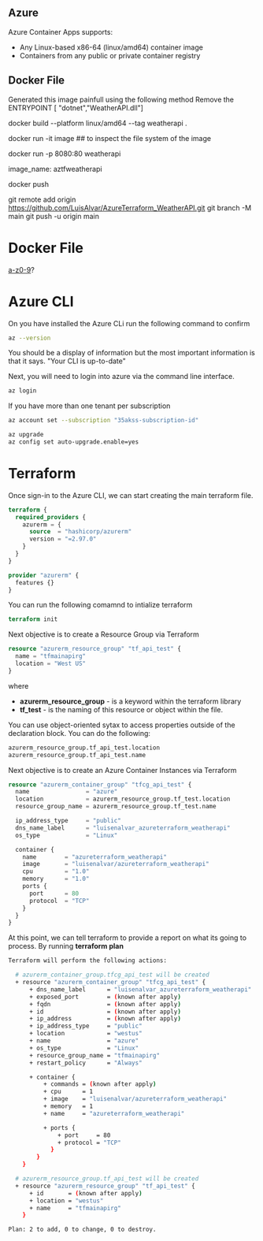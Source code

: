 ## Azure 
  Azure Container Apps supports: 
  * Any Linux-based x86-64 (linux/amd64) container image
  * Containers from any public or private container registry

## Docker File
Generated this image painfull using the following method
 Remove the ENTRYPOINT [ "dotnet","WeatherAPI.dll"]
 
 docker build --platform linux/amd64 --tag weatherapi . 

 docker run -it image  ## to inspect the file system of the image 

 docker run -p 8080:80 weatherapi 
 
 image_name: aztfweatherapi 

 docker push 


git remote add origin https://github.com/LuisAlvar/AzureTerraform_WeatherAPI.git
git branch -M main
git push -u origin main

# Docker File 
[a-z0-9]([-a-z0-9]*[a-z0-9])?



# Azure CLI
On you have installed the Azure CLi run the following command to confirm
```bash 
az --version
```
You should be a display of information but the most important information is that it says. "Your CLI is up-to-date"

Next, you will need to login into azure via the command line interface. 
```bash 
az login
```

If you have more than one tenant per subscription 
```bash 
az account set --subscription "35akss-subscription-id"
```

```bash
az upgrade
az config set auto-upgrade.enable=yes
```

# Terraform 
Once sign-in to the Azure CLI, we can start creating the main terraform file.
```tf
terraform {
  required_providers {
    azurerm = {
      source  = "hashicorp/azurerm"
      version = "=2.97.0"
    }
  }
}

provider "azurerm" {
  features {}
}
```

You can run the following comamnd to intialize terraform 
```tf
terraform init
```

Next objective is to create a Resource Group via Terraform

```tf
resource "azurerm_resource_group" "tf_api_test" {
  name = "tfmainapirg"
  location = "West US"
}
```

where 
* **azurerm_resource_group** - is a keyword within the terraform library 
* **tf_test** - is the naming of this resource or object within the file.

You can use object-oriented sytax to access properties outside of the declaration block. 
You can do the following: 
```tf
azurerm_resource_group.tf_api_test.location
azurerm_resource_group.tf_api_test.name
```

Next objective is to create an Azure Container Instances via Terraform 
```tf
resource "azurerm_container_group" "tfcg_api_test" {
  name                = "azure" 
  location            = azurerm_resource_group.tf_test.location
  resource_group_name = azurerm_resource_group.tf_test.name

  ip_address_type     = "public"
  dns_name_label      = "luisenalvar_azureterraform_weatherapi" 
  os_type             = "Linux"

  container {
    name        = "azureterraform_weatherapi"
    image       = "luisenalvar/azureterraform_weatherapi"
    cpu         = "1.0"
    memory      = "1.0"
    ports {
      port      = 80
      protocol  = "TCP"
    }
  } 
}
```

At this point, we can tell terraform to provide a report on what its going to process. 
By running **terraform plan**

```bash 
Terraform will perform the following actions:

  # azurerm_container_group.tfcg_api_test will be created
  + resource "azurerm_container_group" "tfcg_api_test" {
      + dns_name_label      = "luisenalvar_azureterraform_weatherapi"
      + exposed_port        = (known after apply)
      + fqdn                = (known after apply)
      + id                  = (known after apply)
      + ip_address          = (known after apply)
      + ip_address_type     = "public"
      + location            = "westus"
      + name                = "azure"
      + os_type             = "Linux"
      + resource_group_name = "tfmainapirg"
      + restart_policy      = "Always"

      + container {
          + commands = (known after apply)
          + cpu      = 1
          + image    = "luisenalvar/azureterraform_weatherapi"
          + memory   = 1
          + name     = "azureterraform_weatherapi"

          + ports {
              + port     = 80
              + protocol = "TCP"
            }
        }
    }

  # azurerm_resource_group.tf_api_test will be created
  + resource "azurerm_resource_group" "tf_api_test" {
      + id       = (known after apply)
      + location = "westus"
      + name     = "tfmainapirg"
    }

Plan: 2 to add, 0 to change, 0 to destroy.

```